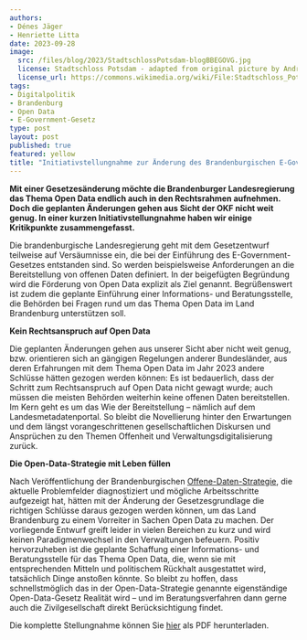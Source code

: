 ```yaml
---
authors:
- Dénes Jäger
- Henriette Litta
date: 2023-09-28
image: 
  src: /files/blog/2023/StadtschlossPotsdam-blogBBEGOVG.jpg
  license: Stadtschloss Potsdam - adapted from original picture by Andraszy CC BY-SA 4.0
  license_url: https://commons.wikimedia.org/wiki/File:Stadtschloss_Potsdam_von_der_Havelseite.jpg
tags:
- Digitalpolitik
- Brandenburg
- Open Data
- E-Government-Gesetz
type: post
layout: post
published: true
featured: yellow
title: "Initiativstellungnahme zur Änderung des Brandenburgischen E-Government-Gesetzes"
---
```


**Mit einer Gesetzesänderung möchte die Brandenburger Landesregierung das Thema Open Data endlich auch in den Rechtsrahmen aufnehmen. Doch die geplanten Änderungen gehen aus Sicht der OKF nicht weit genug. In einer kurzen Initiativstellungnahme haben wir einige Kritikpunkte zusammengefasst.**

Die brandenburgische Landesregierung geht mit dem Gesetzentwurf teilweise auf Versäumnisse ein, die bei der Einführung des E-Government-Gesetzes entstanden sind. So werden beispielsweise Anforderungen an die Bereitstellung von offenen Daten definiert. In der beigefügten Begründung wird die Förderung von Open Data explizit als Ziel genannt. Begrüßenswert ist zudem die geplante Einführung einer Informations- und Beratungsstelle, die Behörden bei Fragen rund um das Thema Open Data im Land Brandenburg unterstützen soll. 

**Kein Rechtsanspruch auf Open Data**

Die geplanten Änderungen gehen aus unserer Sicht aber nicht weit genug, bzw. orientieren sich an gängigen Regelungen anderer Bundesländer, aus deren Erfahrungen mit dem Thema Open Data im Jahr 2023 andere Schlüsse hätten gezogen werden können: Es ist bedauerlich, dass der Schritt zum Rechtsanspruch auf Open Data nicht gewagt wurde; auch müssen die meisten Behörden weiterhin keine offenen Daten bereitstellen. Im Kern geht es um das Wie der Bereitstellung – nämlich auf dem Landesmetadatenportal. So bleibt die Novellierung hinter den Erwartungen und dem längst vorangeschrittenen gesellschaftlichen Diskursen und Ansprüchen zu den Themen Offenheit und Verwaltungsdigitalisierung zurück.

**Die Open-Data-Strategie mit Leben füllen**

Nach Veröffentlichung der Brandenburgischen [Offene-Daten-Strategie](https://mik.brandenburg.de/sixcms/media.php/9/20230607_Open%20Data%20Strategie_web_ba.pdf), die aktuelle Problemfelder diagnostiziert und mögliche Arbeitsschritte aufgezeigt hat, hätten mit der Änderung der Gesetzesgrundlage die richtigen Schlüsse daraus gezogen werden können, um das Land Brandenburg zu einem Vorreiter in Sachen Open Data zu machen. Der vorliegende Entwurf greift leider in vielen Bereichen zu kurz und wird keinen Paradigmenwechsel in den Verwaltungen befeuern. Positiv hervorzuheben ist die geplante Schaffung einer Informations- und Beratungsstelle für das Thema Open Data, die, wenn sie mit entsprechenden Mitteln und politischem Rückhalt ausgestattet wird, tatsächlich Dinge anstoßen könnte. So bleibt zu hoffen, dass schnellstmöglich das in der Open-Data-Strategie genannte eigenständige Open-Data-Gesetz Realität wird – und im Beratungsverfahren dann gerne auch die Zivilgesellschaft direkt Berücksichtigung findet.

Die komplette Stellungnahme können Sie <a href="/static/files/blog/2023/2023-09-28_OKF_Stellungnahme_BBEGovG.pdf" target="_blank">hier</a> als PDF herunterladen.
